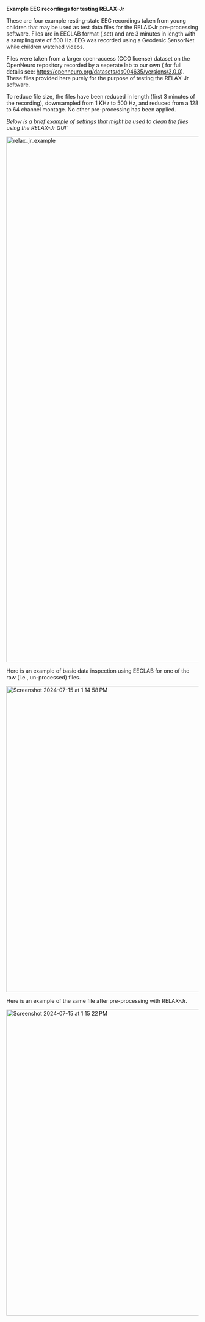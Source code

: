 **Example EEG recordings for testing RELAX-Jr**

These are four example resting-state EEG recordings taken from young children that may be used as test data files for the RELAX-Jr pre-processing software. Files are in EEGLAB format (.set) and are 3 minutes in length with a sampling rate of 500 Hz. EEG was recorded using a Geodesic SensorNet while children watched videos. 

Files were taken from a larger open-access (CCO license) dataset on the OpenNeuro repository recorded by a seperate lab to our own ( for full details see: https://openneuro.org/datasets/ds004635/versions/3.0.0). These files provided here purely for the purpose of testing the RELAX-Jr software. 

To reduce file size, the files have been reduced in length (first 3 minutes of the recording), downsampled from 1 KHz to 500 Hz, and reduced from a 128 to 64 channel montage. No other pre-processing has been applied. 


*Below is a brief example of settings that might be used to clean the files using the RELAX-Jr GUI:*

<img width="1373" alt="relax_jr_example" src="https://github.com/user-attachments/assets/61425845-6eff-48be-8812-4d558af2cf7f">



Here is an example of basic data inspection using EEGLAB for one of the raw (i.e., un-processed) files.

<img width="800" alt="Screenshot 2024-07-15 at 1 14 58 PM" src="https://github.com/user-attachments/assets/68e19314-c175-4418-8c84-d95bc902732e">


Here is an example of the same file after pre-processing with RELAX-Jr. 

<img width="800" alt="Screenshot 2024-07-15 at 1 15 22 PM" src="https://github.com/user-attachments/assets/ba2190d7-2827-4659-946c-2efda02ba5dd">
